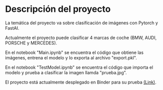 # Descripción del proyecto

La temática del proyecto va sobre clasificación de imágenes con Pytorch y FastAI.

Actualmente el proyecto puede clasificar 4 marcas de coche (BMW, AUDI, PORSCHE y MERCEDES).

En el notebook "Main.ipynb" se encuentra el código que obtiene las imágenes, entrena el modelo y lo exporta al archivo "export.pkl".

En el notebook "TestModel.ipynb" se encuentra el código que importa el modelo y prueba a clasificar la imagen llamda "prueba.jpg".

El proyecto está actualmente desplegado en Binder para su prueba [(Link)](https://mybinder.org/v2/gh/AntonioRG00/CarClassify-Pytorch-FastAI/HEAD).
